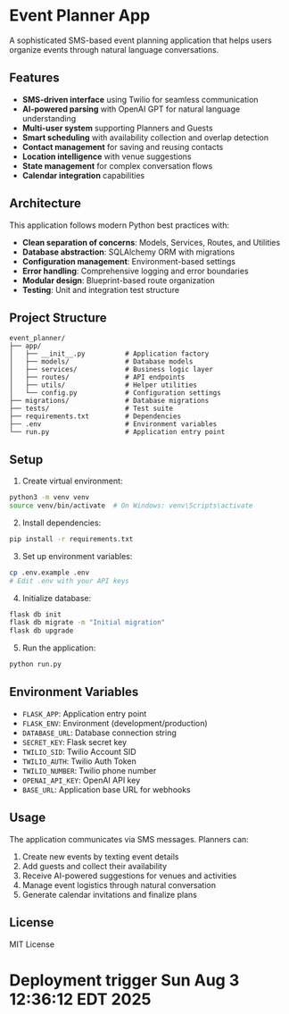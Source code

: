 # Event Planner App

A sophisticated SMS-based event planning application that helps users organize events through natural language conversations.

## Features

- **SMS-driven interface** using Twilio for seamless communication
- **AI-powered parsing** with OpenAI GPT for natural language understanding
- **Multi-user system** supporting Planners and Guests
- **Smart scheduling** with availability collection and overlap detection
- **Contact management** for saving and reusing contacts
- **Location intelligence** with venue suggestions
- **State management** for complex conversation flows
- **Calendar integration** capabilities

## Architecture

This application follows modern Python best practices with:

- **Clean separation of concerns**: Models, Services, Routes, and Utilities
- **Database abstraction**: SQLAlchemy ORM with migrations
- **Configuration management**: Environment-based settings
- **Error handling**: Comprehensive logging and error boundaries
- **Modular design**: Blueprint-based route organization
- **Testing**: Unit and integration test structure

## Project Structure

```
event_planner/
├── app/
│   ├── __init__.py          # Application factory
│   ├── models/              # Database models
│   ├── services/            # Business logic layer
│   ├── routes/              # API endpoints
│   ├── utils/               # Helper utilities
│   └── config.py            # Configuration settings
├── migrations/              # Database migrations
├── tests/                   # Test suite
├── requirements.txt         # Dependencies
├── .env                     # Environment variables
└── run.py                   # Application entry point
```

## Setup

1. Create virtual environment:
```bash
python3 -m venv venv
source venv/bin/activate  # On Windows: venv\Scripts\activate
```

2. Install dependencies:
```bash
pip install -r requirements.txt
```

3. Set up environment variables:
```bash
cp .env.example .env
# Edit .env with your API keys
```

4. Initialize database:
```bash
flask db init
flask db migrate -m "Initial migration"
flask db upgrade
```

5. Run the application:
```bash
python run.py
```

## Environment Variables

- `FLASK_APP`: Application entry point
- `FLASK_ENV`: Environment (development/production)
- `DATABASE_URL`: Database connection string
- `SECRET_KEY`: Flask secret key
- `TWILIO_SID`: Twilio Account SID
- `TWILIO_AUTH`: Twilio Auth Token
- `TWILIO_NUMBER`: Twilio phone number
- `OPENAI_API_KEY`: OpenAI API key
- `BASE_URL`: Application base URL for webhooks

## Usage

The application communicates via SMS messages. Planners can:

1. Create new events by texting event details
2. Add guests and collect their availability
3. Receive AI-powered suggestions for venues and activities
4. Manage event logistics through natural conversation
5. Generate calendar invitations and finalize plans

## License

MIT License
# Deployment trigger Sun Aug  3 12:36:12 EDT 2025
